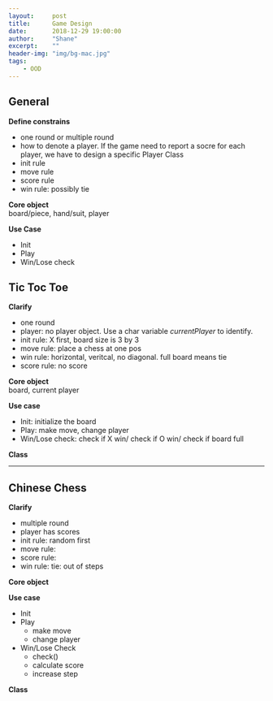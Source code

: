 ```yaml
---
layout:     post
title:      Game Design
date:       2018-12-29 19:00:00
author:     "Shane"
excerpt:    ""
header-img: "img/bg-mac.jpg"
tags:
    - OOD
---
```

## General

**Define constrains**<br/>
- one round or multiple round
- how to denote a player. If the game need to report a socre for each player, we have to design a specific Player Class
- init rule
- move rule
- score rule
- win rule: possibly tie

**Core object**<br/>
board/piece,  hand/suit, player

**Use Case**<br/>
- Init
- Play
- Win/Lose check

## Tic Toc Toe

**Clarify**<br/>
- one round
- player: no player object. Use a char variable *currentPlayer* to identify.
- init rule: X first, board size is 3 by 3
- move rule: place a chess at one pos
- win rule: horizontal, veritcal, no diagonal. full board means tie
- score rule: no score

**Core object**<br/>
board, current player

**Use case**<br/>
- Init: initialize the board
- Play: make move, change player
- Win/Lose check: check if X win/ check if O win/ check if board full

**Class**<br/>

***

## Chinese Chess

**Clarify**<br/>
- multiple round
- player has scores
- init rule: random first
- move rule: 
- score rule: 
- win rule: tie: out of steps

**Core object**<br/>

**Use case**<br/>
- Init
- Play
    - make move
    - change player
- Win/Lose Check
    - check()
    - calculate score
    - increase step

**Class**<br/>







